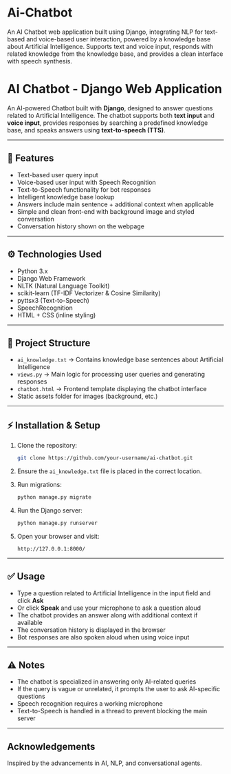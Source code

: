 # Ai-Chatbot
An AI Chatbot web application built using Django, integrating NLP for text-based and voice-based user interaction, powered by a knowledge base about Artificial Intelligence. Supports text and voice input, responds with related knowledge from the knowledge base, and provides a clean interface with speech synthesis.                          

# AI Chatbot - Django Web Application

An AI-powered Chatbot built with **Django**, designed to answer questions related to Artificial Intelligence. The chatbot supports both **text input** and **voice input**, provides responses by searching a predefined knowledge base, and speaks answers using **text-to-speech (TTS)**.

---

## 🚀 Features

- Text-based user query input
- Voice-based user input with Speech Recognition
- Text-to-Speech functionality for bot responses
- Intelligent knowledge base lookup
- Answers include main sentence + additional context when applicable
- Simple and clean front-end with background image and styled conversation
- Conversation history shown on the webpage

---

## ⚙️ Technologies Used

- Python 3.x
- Django Web Framework
- NLTK (Natural Language Toolkit)
- scikit-learn (TF-IDF Vectorizer & Cosine Similarity)
- pyttsx3 (Text-to-Speech)
- SpeechRecognition
- HTML + CSS (inline styling)

---

## 📁 Project Structure

- `ai_knowledge.txt` → Contains knowledge base sentences about Artificial Intelligence
- `views.py` → Main logic for processing user queries and generating responses
- `chatbot.html` → Frontend template displaying the chatbot interface
- Static assets folder for images (background, etc.)

---

## ⚡ Installation & Setup

1. Clone the repository:
    ```bash
    git clone https://github.com/your-username/ai-chatbot.git
    ```

2. Ensure the `ai_knowledge.txt` file is placed in the correct location.

3. Run migrations:
    ```bash
    python manage.py migrate
    ```

4. Run the Django server:
    ```bash
    python manage.py runserver
    ```

5. Open your browser and visit:
    ```
    http://127.0.0.1:8000/
    ```

---

## ✅ Usage

- Type a question related to Artificial Intelligence in the input field and click **Ask**
- Or click **Speak** and use your microphone to ask a question aloud
- The chatbot provides an answer along with additional context if available
- The conversation history is displayed in the browser
- Bot responses are also spoken aloud when using voice input

---

## ⚠️ Notes

- The chatbot is specialized in answering only AI-related queries
- If the query is vague or unrelated, it prompts the user to ask AI-specific questions
- Speech recognition requires a working microphone
- Text-to-Speech is handled in a thread to prevent blocking the main server

---

##  Acknowledgements

Inspired by the advancements in AI, NLP, and conversational agents.

